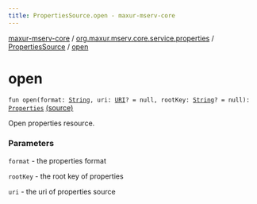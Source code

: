 ```yaml
---
title: PropertiesSource.open - maxur-mserv-core
---
```


[maxur-mserv-core](../../index.html) / [org.maxur.mserv.core.service.properties](../index.html) / [PropertiesSource](index.html) / [open](.)

# open

`fun open(format: `[`String`](https://kotlinlang.org/api/latest/jvm/stdlib/kotlin/-string/index.html)`, uri: `[`URI`](http://docs.oracle.com/javase/8/docs/api/java/net/URI.html)`? = null, rootKey: `[`String`](https://kotlinlang.org/api/latest/jvm/stdlib/kotlin/-string/index.html)`? = null): `[`Properties`](../-properties/index.html) [(source)](https://github.com/myunusov/maxur-mserv/tree/master/maxur-mserv-core/src/main/kotlin/org/maxur/mserv/core/service/properties/PropertiesSource.kt#L30)

Open properties resource.

### Parameters

`format` - the properties format

`rootKey` - the root key of properties

`uri` - the uri of properties source